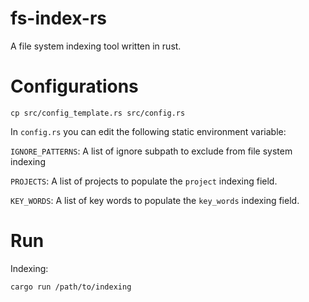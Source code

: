 # fs-index-rs

A file system indexing tool written in rust.

# Configurations

`cp src/config_template.rs src/config.rs`

In `config.rs` you can edit the following static environment variable:

`IGNORE_PATTERNS`: A list of ignore subpath to exclude from file system indexing

`PROJECTS`: A list of projects to populate the `project` indexing field.

`KEY_WORDS`: A list of key words to populate the `key_words` indexing field.

# Run

Indexing:

`cargo run /path/to/indexing`
